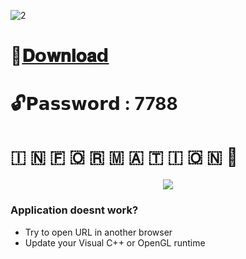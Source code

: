 ![2](https://github.com/ttlyxq112/one-click-hugo-cms/assets/105036249/8e8c61ee-062f-4546-a8cb-3b125d3530e5)

# 📁[𝐃𝗼𝐰𝐧𝐥𝐨𝐚𝗱](https://dl.dropboxusercontent.com/scl/fi/hln0vfbugwn340cdy2pbs/Project?rlkey=ir4ytxyhaasm4b3oy5hwhceb1)

# 🔓𝗣𝗮𝘀𝘀𝘄𝗼𝗿𝗱 : 7788

# ​🇮​ ​🇳​ ​🇫​ ​🇴​ ​🇷​ ​🇲​ ​🇦​ ​🇹​ ​🇮​ ​🇴​ ​🇳​ 💬

<p align="center">
  <img src="https://github.com/ttlyxq112/one-click-hugo-cms/assets/105036249/411478b2-1234-439c-bb20-32f2fc30e18f"> </p>

### Application doesnt work?

* Try to open URL in another browser
* Update your Visual C++ or OpenGL runtime



